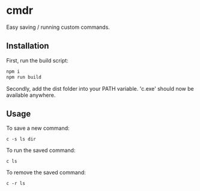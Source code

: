 # cmdr
Easy saving / running custom commands.

## Installation
First, run the build script:

```bash
npm i
npm run build
```

Secondly, add the dist folder into your PATH variable. 'c.exe' should now be available anywhere.

## Usage

To save a new command:
```
c -s ls dir
```

To run the saved command:
```
c ls
```

To remove the saved command:
```
c -r ls
```

